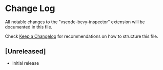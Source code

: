 # Change Log

All notable changes to the "vscode-bevy-inspector" extension will be documented in this file.

Check [Keep a Changelog](http://keepachangelog.com/) for recommendations on how to structure this file.

## [Unreleased]

- Initial release